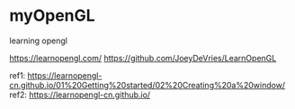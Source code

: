 # myOpenGL
learning opengl

https://learnopengl.com/
https://github.com/JoeyDeVries/LearnOpenGL

ref1:	https://learnopengl-cn.github.io/01%20Getting%20started/02%20Creating%20a%20window/
ref2:	https://learnopengl-cn.github.io/


